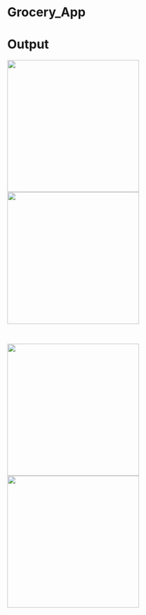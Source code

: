 # Grocery_App

# Output

<p float="left">
  <img src="https://user-images.githubusercontent.com/77453811/134190996-d0c6432d-7146-499e-a936-bedaf0a2d4f8.jpeg" width="300" />
  <img src="https://user-images.githubusercontent.com/77453811/134191001-bdbdd8fb-d871-4adc-8db9-9efb2e2d20b2.jpeg" width="300" /> 
</p>

</br>

<p float="left">
  <img src="https://user-images.githubusercontent.com/77453811/134190981-25995bd8-8163-4fb5-b10b-3d4914087304.jpeg" width="300" />
  <img src="https://user-images.githubusercontent.com/77453811/134190992-931882e9-5c87-4b42-8ecf-848d4f10c379.jpeg" width="300" /> 
</p>

